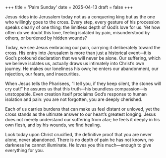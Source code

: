+++
title = 'Palm Sunday'
date = 2025-04-13
draft = false
+++

Jesus rides into Jerusalem today not as a conquering king but as the one who willingly goes to the cross. Every step, every gesture of his procession speaks clearly of one thing: the limitless depth of God’s love for us. Yet how often do we doubt this love, feeling isolated by pain, misunderstood by others, or burdened by hidden wounds?

Today, we see Jesus embracing our pain, carrying it deliberately toward the cross. His entry into Jerusalem is more than just a historical event—it is God’s profound declaration that we will never be alone. Our suffering, which we believe isolates us, actually draws us intimately into Christ’s own journey. He makes our loneliness his own; he enters our abandonment, our rejection, our fears, and insecurities.

When Jesus tells the Pharisees, “I tell you, if they keep silent, the stones will cry out!” he assures us that this truth—his boundless compassion—is unstoppable. Even creation itself proclaims God’s response to human isolation and pain: you are not forgotten, you are deeply cherished.

Each of us carries burdens that can make us feel distant or unloved, yet the cross stands as the ultimate answer to our heart’s greatest longing. Jesus does not merely understand our suffering from afar; he feels it deeply in his own flesh, and by his wounds, we find healing.

Look today upon Christ crucified, the definitive proof that you are never alone, never abandoned. There is no depth of pain he has not known, no darkness he cannot illuminate. He loves you this much—enough to give everything for you.

